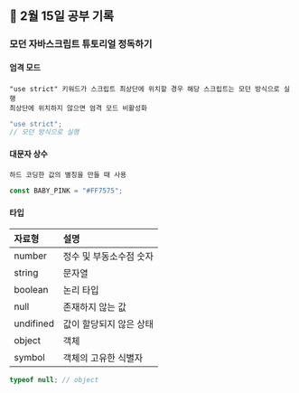 ## 📆 2월 15일 공부 기록

### 모던 자바스크립트 튜토리얼 정독하기

#### 엄격 모드

    "use strict" 키워드가 스크립트 최상단에 위치할 경우 해당 스크립트는 모던 방식으로 실행
    최상단에 위치하지 않으면 엄격 모드 비활성화

```js
"use strict";
// 모던 방식으로 실행

```

#### 대문자 상수

    하드 코딩한 값의 별칭을 만들 때 사용

```js
const BABY_PINK = "#FF7575";
```

#### 타입

| 자료형    | 설명                    |
| :-------- | :---------------------- |
| number    | 정수 및 부동소수점 숫자 |
| string    | 문자열                  |
| boolean   | 논리 타입               |
| null      | 존재하지 않는 값        |
| undifined | 값이 할당되지 않은 상태 |
| object    | 객체                    |
| symbol    | 객체의 고유한 식별자    |

```js
typeof null; // object
```
